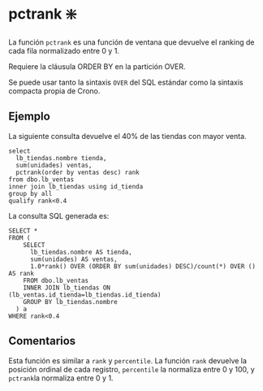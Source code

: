 ﻿---
SidebarGroup: "Funciones de agregación"
Autogenerated: true
---

# pctrank ❇️

La función `pctrank` es una función de ventana que devuelve el ranking de cada fila normalizado entre 0 y 1.

Requiere la cláusula ORDER BY en la partición OVER.

Se puede usar tanto la sintaxis `OVER` del SQL estándar como la sintaxis compacta propia de Crono.

## Ejemplo

La siguiente consulta devuelve el 40% de las tiendas con mayor venta.

```
select 
  lb_tiendas.nombre tienda,
  sum(unidades) ventas,
  pctrank(order by ventas desc) rank
from dbo.lb_ventas
inner join lb_tiendas using id_tienda
group by all
qualify rank<0.4
```

La consulta SQL generada es:

```
SELECT *
FROM (
    SELECT
      lb_tiendas.nombre AS tienda,
      sum(unidades) AS ventas,
      1.0*rank() OVER (ORDER BY sum(unidades) DESC)/count(*) OVER () AS rank
    FROM dbo.lb_ventas
    INNER JOIN lb_tiendas ON (lb_ventas.id_tienda=lb_tiendas.id_tienda)
    GROUP BY lb_tiendas.nombre
  ) a
WHERE rank<0.4
```

## Comentarios

Esta función es similar a `rank` y `percentile`. La función `rank` devuelve la posición ordinal de cada registro, `percentile` la normaliza entre 0 y 100, y `pctrank`la normaliza entre 0 y 1.
